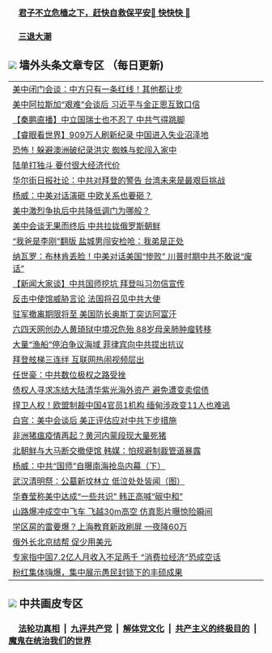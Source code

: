 
 ### &nbsp;&nbsp;&nbsp;&nbsp; [君子不立危樯之下，赶快自救保平安🍎 快快快 📩](https://github.com/pwgy/td/blob/master/README.md)

 ### &nbsp;&nbsp;&nbsp;&nbsp; [三退大潮](https://www.xkide.work/?key=pmaqilqynqnqirmb&pin=18462919&ag=ogQuit&from=pw2) 

## <img src="https://img.icons8.com/cute-clipart/2x/circled-right.png"> 墙外头条文章专区 （每日更新)

<Table>
<tr><td colspan="2" align="left"><a href="https://xmrjzult.xhuyd.press/?name=c1358185&key=encdeuyadochlaxz&from=pw2">美中闭门会谈：中方只有一条红线！其他都让步</a></td></tr>
<tr><td colspan="2" align="left"><a href="https://xmrjzult.xhuyd.press/?name=c1358242&key=encdeuyadochlaxz&from=pw2">美中阿拉斯加“艰难”会谈后 习近平与金正恩互致口信</a></td></tr>
<tr><td colspan="2" align="left"><a href="https://xmrjzult.xhuyd.press/?name=c1358228&key=encdeuyadochlaxz&from=pw2">【秦鹏直播】中立国瑞士也不忍了 中共气得跳脚</a></td></tr>
<tr><td colspan="2" align="left"><a href="https://xmrjzult.xhuyd.press/?name=c1358184&key=encdeuyadochlaxz&from=pw2">【睿眼看世界】909万人刷新纪录 中国进入失业沼泽地</a></td></tr>
<tr><td colspan="2" align="left"><a href="https://xmrjzult.xhuyd.press/?name=c1358209&key=encdeuyadochlaxz&from=pw2">恐怖！躲避澳洲破纪录洪灾 蜘蛛与蛇闯入家中</a></td></tr>
<tr><td colspan="2" align="left"><a href="https://xmrjzult.xhuyd.press/?name=c1358239&key=encdeuyadochlaxz&from=pw2">陆单打独斗 要付很大经济代价</a></td></tr>
<tr><td colspan="2" align="left"><a href="https://xmrjzult.xhuyd.press/?name=c1358238&key=encdeuyadochlaxz&from=pw2">华尔街日报社论：中共对拜登的警告 台湾未来是最艰巨挑战</a></td></tr>
<tr><td colspan="2" align="left"><a href="https://xmrjzult.xhuyd.press/?name=c1358230&key=encdeuyadochlaxz&from=pw2">杨威：中美对话演砸 中欧关系也要砸？</a></td></tr>
<tr><td colspan="2" align="left"><a href="https://xmrjzult.xhuyd.press/?name=c1358111&key=encdeuyadochlaxz&from=pw2">美中激烈争执后中共降低调门为哪般？</a></td></tr>
<tr><td colspan="2" align="left"><a href="https://xmrjzult.xhuyd.press/?name=c1358152&key=encdeuyadochlaxz&from=pw2">美中会谈无果而终后 中共拉拢俄罗斯朝鲜</a></td></tr>
<tr><td colspan="2" align="left"><a href="https://xmrjzult.xhuyd.press/?name=c1358141&key=encdeuyadochlaxz&from=pw2">“我爸是李刚”翻版 盐城男闯安检呛：我弟是正处</a></td></tr>
<tr><td colspan="2" align="left"><a href="https://xmrjzult.xhuyd.press/?name=c1358154&key=encdeuyadochlaxz&from=pw2">纳瓦罗：布林肯丢脸！中美对话美国“惨败” 川普时期中共不敢说“废话”</a></td></tr>
<tr><td colspan="2" align="left"><a href="https://xmrjzult.xhuyd.press/?name=c1358134&key=encdeuyadochlaxz&from=pw2">【新闻大家谈】中共国师挖坑 拜登叫习勿信宣传</a></td></tr>
<tr><td colspan="2" align="left"><a href="https://xmrjzult.xhuyd.press/?name=c1358227&key=encdeuyadochlaxz&from=pw2">反击中使馆威胁言论 法国将召见中共大使</a></td></tr>
<tr><td colspan="2" align="left"><a href="https://xmrjzult.xhuyd.press/?name=c1358208&key=encdeuyadochlaxz&from=pw2">驻军撤离期限将至 美国防长奥斯丁突访阿富汗</a></td></tr>
<tr><td colspan="2" align="left"><a href="https://xmrjzult.xhuyd.press/?name=c1358240&key=encdeuyadochlaxz&from=pw2">六四天网创办人黄琦狱中境况危殆 88岁母亲肺肿瘤转移</a></td></tr>
<tr><td colspan="2" align="left"><a href="https://xmrjzult.xhuyd.press/?name=c1358241&key=encdeuyadochlaxz&from=pw2">大量“渔船”停泊争议海域 菲律宾向中共提出抗议</a></td></tr>
<tr><td colspan="2" align="left"><a href="https://xmrjzult.xhuyd.press/?name=c1358205&key=encdeuyadochlaxz&from=pw2">拜登舷梯三连绊 互联网热闹视频层出</a></td></tr>
<tr><td colspan="2" align="left"><a href="https://xmrjzult.xhuyd.press/?name=c1358073&key=encdeuyadochlaxz&from=pw2">任世豪：中共数位极权之路受挫</a></td></tr>
<tr><td colspan="2" align="left"><a href="https://xmrjzult.xhuyd.press/?name=c1358212&key=encdeuyadochlaxz&from=pw2">债权人寻求冻结大陆清华紫光海外资产 避免遭变卖偿债</a></td></tr>
<tr><td colspan="2" align="left"><a href="https://xmrjzult.xhuyd.press/?name=c1358077&key=encdeuyadochlaxz&from=pw2">捍卫人权！欧盟制裁中国4官员1机构 缅甸涉政变11人也难逃</a></td></tr>
<tr><td colspan="2" align="left"><a href="https://xmrjzult.xhuyd.press/?name=c1358153&key=encdeuyadochlaxz&from=pw2">白宫：美中会谈后 美正评估应对中共下步措施</a></td></tr>
<tr><td colspan="2" align="left"><a href="https://xmrjzult.xhuyd.press/?name=c1358183&key=encdeuyadochlaxz&from=pw2">非洲猪瘟疫情再起？黄河内蒙段现大量死猪</a></td></tr>
<tr><td colspan="2" align="left"><a href="https://xmrjzult.xhuyd.press/?name=c1358120&key=encdeuyadochlaxz&from=pw2">北朝鲜与大马断交撤使馆 韩媒：怕规避制裁管道暴露</a></td></tr>
<tr><td colspan="2" align="left"><a href="https://xmrjzult.xhuyd.press/?name=c1358276&key=encdeuyadochlaxz&from=pw2">杨威：中共“国师”自曝南海抢岛内幕（下）</a></td></tr>
<tr><td colspan="2" align="left"><a href="https://xmrjzult.xhuyd.press/?name=c1358067&key=encdeuyadochlaxz&from=pw2">武汉清明祭：公墓新坟林立 低泣处处皆闻（图）</a></td></tr>
<tr><td colspan="2" align="left"><a href="https://xmrjzult.xhuyd.press/?name=c1358224&key=encdeuyadochlaxz&from=pw2">华春莹称美中达成“一些共识” 韩正高喊“碳中和”</a></td></tr>
<tr><td colspan="2" align="left"><a href="https://xmrjzult.xhuyd.press/?name=c1358137&key=encdeuyadochlaxz&from=pw2">山路爆冲成空中飞车 飞越30m高空 仿真影片曝惊险瞬间</a></td></tr>
<tr><td colspan="2" align="left"><a href="https://xmrjzult.xhuyd.press/?name=c1358158&key=encdeuyadochlaxz&from=pw2">学区房的雷要爆？上海教育新政刷屏 一夜降60万</a></td></tr>
<tr><td colspan="2" align="left"><a href="https://xmrjzult.xhuyd.press/?name=c1358078&key=encdeuyadochlaxz&from=pw2">俄外长北京结帮 促少用美元</a></td></tr>
<tr><td colspan="2" align="left"><a href="https://xmrjzult.xhuyd.press/?name=c1358076&key=encdeuyadochlaxz&from=pw2">专家指中国7.2亿人月收入不足两千 “消费拉经济”恐成空话</a></td></tr>
<tr><td colspan="2" align="left"><a href="https://xmrjzult.xhuyd.press/?name=c1358211&key=encdeuyadochlaxz&from=pw2">粉红集体嗨爆，集中展示愚民封锁下的丰硕成果</a></td></tr>

 </Table>
 
 ## <img src="https://img.icons8.com/cute-clipart/2x/circled-right.png"> 中共画皮专区
 ### &nbsp;&nbsp;&nbsp;&nbsp; [法轮功真相](https://github.com/begood0513/basic/blob/master/README.md) &nbsp;|&nbsp; [九评共产党](https://github.com/begood0513/9ping.md/blob/master/README.md) &nbsp;|&nbsp; [解体党文化](https://github.com/begood0513/jtdwh.md/blob/master/README.md)   &nbsp;|&nbsp; [共产主义的终极目的](https://github.com/begood0513/gczydzjmd.md/blob/master/README.md) &nbsp;|&nbsp; [魔鬼在统治我们的世界](https://github.com/begood0513/gczydzjmd.md/blob/master/README.md) 
